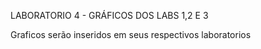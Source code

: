 LABORATORIO 4 - GRÁFICOS DOS LABS 1,2 E 3

Graficos serão inseridos em seus respectivos laboratorios
